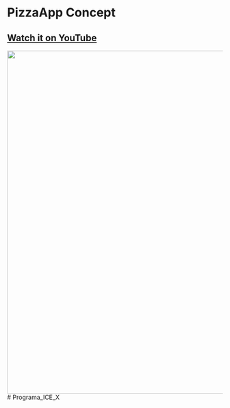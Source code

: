 # PizzaApp Concept

## [Watch it on YouTube](https://www.youtube.com/watch?v=81YnzIxpM94)

<img align="center" width="800" src="https://github.com/HeaTTheatR/Patreon/blob/main/data/preview/pizza-app.png"/>
# Programa_ICE_X
